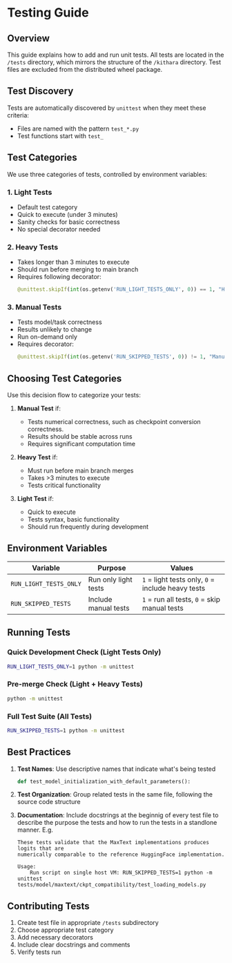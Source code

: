 # Testing Guide

## Overview
This guide explains how to add and run unit tests. All tests are located in the `/tests` directory, which mirrors the structure of the `/kithara` directory. Test files are excluded from the distributed wheel package.

## Test Discovery
Tests are automatically discovered by `unittest` when they meet these criteria:
- Files are named with the pattern `test_*.py`
- Test functions start with `test_`

## Test Categories
We use three categories of tests, controlled by environment variables:

### 1. Light Tests
- Default test category
- Quick to execute (under 3 minutes)
- Sanity checks for basic correctness
- No special decorator needed

### 2. Heavy Tests
- Takes longer than 3 minutes to execute
- Should run before merging to main branch
- Requires following decorator:
    ```python
    @unittest.skipIf(int(os.getenv('RUN_LIGHT_TESTS_ONLY', 0)) == 1, "Heavy Test")
    ```

### 3. Manual Tests
- Tests model/task correctness
- Results unlikely to change
- Run on-demand only
- Requires decorator:
    ```python
    @unittest.skipIf(int(os.getenv('RUN_SKIPPED_TESTS', 0)) != 1, "Manual Test")
    ```

## Choosing Test Categories

Use this decision flow to categorize your tests:

1. **Manual Test** if:
   - Tests numerical correctness, such as checkpoint conversion correctness.
   - Results should be stable across runs
   - Requires significant computation time

2. **Heavy Test** if:
   - Must run before main branch merges
   - Takes >3 minutes to execute
   - Tests critical functionality

3. **Light Test** if:
   - Quick to execute
   - Tests syntax, basic functionality
   - Should run frequently during development

## Environment Variables

| Variable | Purpose | Values |
|----------|----------|---------|
| `RUN_LIGHT_TESTS_ONLY` | Run only light tests | `1` = light tests only, `0` = include heavy tests |
| `RUN_SKIPPED_TESTS` | Include manual tests | `1` = run all tests, `0` = skip manual tests |

## Running Tests

### Quick Development Check (Light Tests Only)
```bash
RUN_LIGHT_TESTS_ONLY=1 python -m unittest
```

### Pre-merge Check (Light + Heavy Tests)
```bash
python -m unittest
```

### Full Test Suite (All Tests)
```bash
RUN_SKIPPED_TESTS=1 python -m unittest
```

## Best Practices

1. **Test Names**: Use descriptive names that indicate what's being tested
   ```python
   def test_model_initialization_with_default_parameters():
   ```

2. **Test Organization**: Group related tests in the same file, following the source code structure

3. **Documentation**: Include docstrings at the beginnig of every test file to describe the purpose the tests and how to run the tests in a standlone manner. E.g.
    ```
    These tests validate that the MaxText implementations produces logits that are
    numerically comparable to the reference HuggingFace implementation. 

    Usage:
        Run script on single host VM: RUN_SKIPPED_TESTS=1 python -m unittest tests/model/maxtext/ckpt_compatibility/test_loading_models.py
    ```

## Contributing Tests

1. Create test file in appropriate `/tests` subdirectory
2. Choose appropriate test category
3. Add necessary decorators
4. Include clear docstrings and comments
5. Verify tests run 
